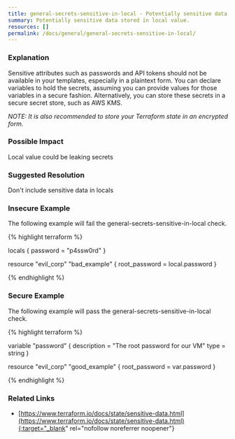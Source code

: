 ```yaml
---
title: general-secrets-sensitive-in-local - Potentially sensitive data stored in local value.
summary: Potentially sensitive data stored in local value. 
resources: [] 
permalink: /docs/general/general-secrets-sensitive-in-local/
---
```

### Explanation


Sensitive attributes such as passwords and API tokens should not be available in your templates, especially in a plaintext form. You can declare variables to hold the secrets, assuming you can provide values for those variables in a secure fashion. Alternatively, you can store these secrets in a secure secret store, such as AWS KMS.

*NOTE: It is also recommended to store your Terraform state in an encrypted form.*


### Possible Impact
Local value could be leaking secrets

### Suggested Resolution
Don't include sensitive data in locals


### Insecure Example

The following example will fail the general-secrets-sensitive-in-local check.

{% highlight terraform %}

locals {
  password = "p4ssw0rd"
}

resource "evil_corp" "bad_example" {
	root_password = local.password
}

{% endhighlight %}



### Secure Example

The following example will pass the general-secrets-sensitive-in-local check.

{% highlight terraform %}

variable "password" {
  description = "The root password for our VM"
  type        = string
}

resource "evil_corp" "good_example" {
	root_password = var.password
}

{% endhighlight %}



### Related Links


- [https://www.terraform.io/docs/state/sensitive-data.html](https://www.terraform.io/docs/state/sensitive-data.html){:target="_blank" rel="nofollow noreferrer noopener"}


